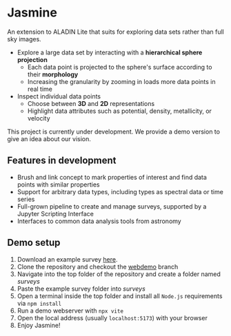# Jasmine
An extension to ALADIN Lite that suits for exploring data sets rather than full sky images.

* Explore a large data set by interacting with a **hierarchical sphere projection**
  * Each data point is projected to the sphere's surface according to their **morphology**
  * Increasing the granularity by zooming in loads more data points in real time
* Inspect individual data points
  * Choose between **3D** and **2D** representations
  * Highlight data attributes such as potential, density, metallicity, or velocity
  
This project is currently under development. We provide a demo version to give an idea about our vision.

## Features in development
* Brush and link concept to mark properties of interest and find data points with similar properties
* Support for arbitrary data types, including types as spectral data or time series
* Full-grown pipeline to create and manage surveys, supported by a Jupyter Scripting Interface
* Interfaces to common data analysis tools from astronomy

## Demo setup
1. Download an example survey [here]().
2. Clone the repository and checkout the [webdemo](https://github.com/SirrahErydya/jasmine/tree/webdemo) branch
3. Navigate into the top folder of the repository and create a folder named *surveys*
4. Paste the example survey folder into *surveys*
5. Open a terminal inside the top folder and install all `Node.js` requirements via `npm install`
6. Run a demo webserver with `npx vite`
7. Open the local address (usually `localhost:5173`) with your browser
8. Enjoy Jasmine!
